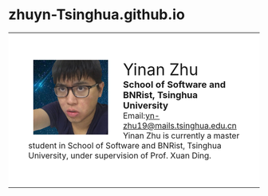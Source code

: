 # zhuyn-Tsinghua.github.io
<TABLE align="center">
<TR>
<center>
<TD width="800" valign="center" bgcolor="ffffff" style="padding:40px">

<p><img border="0" src="yinan.jpg" height="150" align="left" style="border: 0px solid #FFFFFF; padding-left: 10px; padding-right: 30px; padding-top: 0px; padding-bottom: 1px">
  <font size=6>Yinan Zhu</font>
<br>
<font size=4><b>School of Software and BNRist, Tsinghua University</b></font>
<br>
<font size=3>Email:<a href="yn-zhu19@mails.tsinghua.edu.cn">yn-zhu19@mails.tsinghua.edu.cn</a></font>
<font size=1><br></font>
<font size=3>Yinan Zhu is currently a master student in School of Software and BNRist, Tsinghua University, under supervision of Prof. Xuan Ding.
</font>


